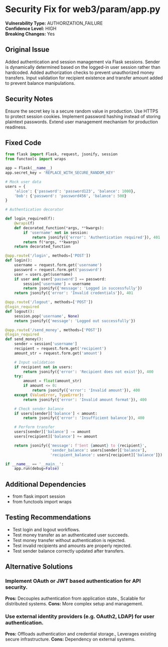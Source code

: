 # Security Fix for web3/param/app.py

**Vulnerability Type:** AUTHORIZATION_FAILURE  
**Confidence Level:** HIGH  
**Breaking Changes:** Yes

## Original Issue
Added authentication and session management via Flask sessions. Sender is dynamically determined based on the logged-in user session rather than hardcoded. Added authorization checks to prevent unauthorized money transfers. Input validation for recipient existence and transfer amount added to prevent balance manipulations.

## Security Notes
Ensure the secret key is a secure random value in production. Use HTTPS to protect session cookies. Implement password hashing instead of storing plaintext passwords. Extend user management mechanism for production readiness.

## Fixed Code
```py
from flask import Flask, request, jsonify, session
from functools import wraps

app = Flask(__name__)
app.secret_key = 'REPLACE_WITH_SECURE_RANDOM_KEY'

# Mock user data
users = {
    'alice': {'password': 'password123', 'balance': 1000},
    'bob': {'password': 'password456', 'balance': 500}
}

# Authentication decorator

def login_required(f):
    @wraps(f)
    def decorated_function(*args, **kwargs):
        if 'username' not in session:
            return jsonify({'error': 'Authentication required'}), 401
        return f(*args, **kwargs)
    return decorated_function

@app.route('/login', methods=['POST'])
def login():
    username = request.form.get('username')
    password = request.form.get('password')
    user = users.get(username)
    if user and user['password'] == password:
        session['username'] = username
        return jsonify({'message': 'Logged in successfully'})
    return jsonify({'error': 'Invalid credentials'}), 401

@app.route('/logout', methods=['POST'])
@login_required
def logout():
    session.pop('username', None)
    return jsonify({'message': 'Logged out successfully'})

@app.route('/send_money', methods=['POST'])
@login_required
def send_money():
    sender = session['username']
    recipient = request.form.get('recipient')
    amount_str = request.form.get('amount')

    # Input validation
    if recipient not in users:
        return jsonify({'error': 'Recipient does not exist'}), 400
    try:
        amount = float(amount_str)
        if amount <= 0:
            return jsonify({'error': 'Invalid amount'}), 400
    except (ValueError, TypeError):
        return jsonify({'error': 'Invalid amount format'}), 400

    # Check sender balance
    if users[sender]['balance'] < amount:
        return jsonify({'error': 'Insufficient balance'}), 400

    # Perform transfer
    users[sender]['balance'] -= amount
    users[recipient]['balance'] += amount

    return jsonify({'message': f'Sent {amount} to {recipient}',
                    'sender_balance': users[sender]['balance'],
                    'recipient_balance': users[recipient]['balance']})

if __name__ == '__main__':
    app.run(debug=False)

```

## Additional Dependencies
- from flask import session
- from functools import wraps

## Testing Recommendations
- Test login and logout workflows.
- Test money transfer as an authenticated user succeeds.
- Test money transfer without authentication is rejected.
- Test invalid recipients and amounts are properly rejected.
- Test sender balance correctly updated after transfers.

## Alternative Solutions

### Implement OAuth or JWT based authentication for API security.
**Pros:** Decouples authentication from application state., Scalable for distributed systems.
**Cons:** More complex setup and management.

### Use external identity providers (e.g. OAuth2, LDAP) for user authentication.
**Pros:** Offloads authentication and credential storage., Leverages existing secure infrastructure.
**Cons:** Dependency on external systems.

